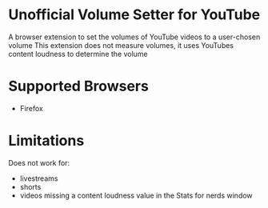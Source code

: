 # Unofficial Volume Setter for YouTube
A browser extension to set the volumes of YouTube videos to a user-chosen volume
This extension does not measure volumes, it uses YouTubes content loudness to determine the volume

# Supported Browsers
- Firefox

# Limitations
Does not work for:
- livestreams
- shorts
- videos missing a content loudness value in the Stats for nerds window
